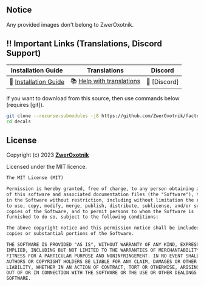 Notice
------

Any provided images don't belong to ZwerOxotnik.

‼️ Important Links (Translations, Discord Support)
---------------------------------------------------------------

| Installation Guide | Translations | Discord |
| ------------------ | ------------ | ------- |
| 📖 [Installation Guide](https://wiki.factorio.com/index.php?title=Installing_Mods) | 📚 [Help with translations](https://crowdin.com/project/factorio-mods-localization) | 🦜 [Discord] |

If you want to download from this source, then use commands below (requires [git]).

```bash
git clone --recurse-submodules -j8 https://github.com/ZwerOxotnik/factorio-decals decals
cd decals
```

License
-------

Copyright (c) 2023 **[ZwerOxotnik](https://github.com/ZwerOxotnik)**

Licensed under the MIT licence.

```txt
The MIT License (MIT)

Permission is hereby granted, free of charge, to any person obtaining a copy
of this software and associated documentation files (the "Software"), to deal
in the Software without restriction, including without limitation the rights
to use, copy, modify, merge, publish, distribute, sublicense, and/or sell
copies of the Software, and to permit persons to whom the Software is
furnished to do so, subject to the following conditions:

The above copyright notice and this permission notice shall be included in all
copies or substantial portions of the Software.

THE SOFTWARE IS PROVIDED "AS IS", WITHOUT WARRANTY OF ANY KIND, EXPRESS OR
IMPLIED, INCLUDING BUT NOT LIMITED TO THE WARRANTIES OF MERCHANTABILITY,
FITNESS FOR A PARTICULAR PURPOSE AND NONINFRINGEMENT. IN NO EVENT SHALL THE
AUTHORS OR COPYRIGHT HOLDERS BE LIABLE FOR ANY CLAIM, DAMAGES OR OTHER
LIABILITY, WHETHER IN AN ACTION OF CONTRACT, TORT OR OTHERWISE, ARISING FROM,
OUT OF OR IN CONNECTION WITH THE SOFTWARE OR THE USE OR OTHER DEALINGS IN THE
SOFTWARE.
```
